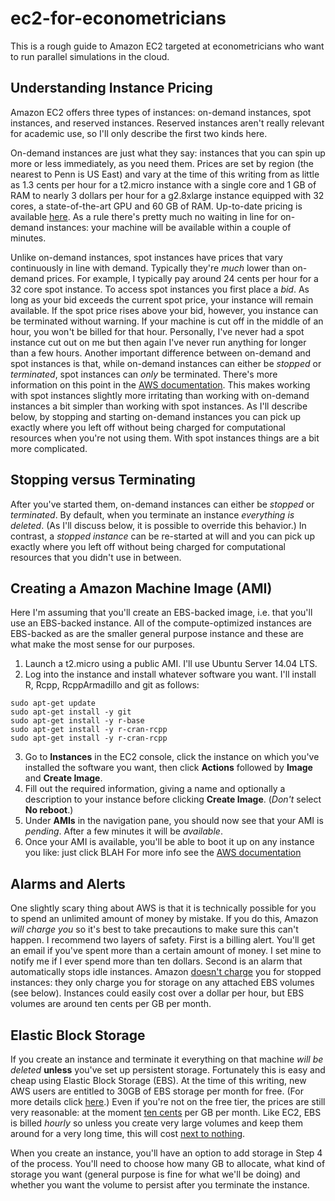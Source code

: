 ec2-for-econometricians
==============================
This is a rough guide to Amazon EC2 targeted at econometricians who want to run parallel simulations in the cloud.

Understanding Instance Pricing
------------------------------
Amazon EC2 offers three types of instances: on-demand instances, spot instances, and reserved instances.
Reserved instances aren't really relevant for academic use, so I'll only describe the first two kinds here.

On-demand instances are just what they say: instances that you can spin up more or less immediately, as you need them.
Prices are set by region (the nearest to Penn is US East) and vary at the time of this writing from as little as 1.3 cents per hour for a t2.micro instance with a single core and 1 GB of RAM to nearly 3 dollars per hour for a g2.8xlarge instance equipped with 32 cores, a state-of-the-art GPU and 60 GB of RAM.
Up-to-date pricing is available [here](https://aws.amazon.com/ec2/pricing/).
As a rule there's pretty much no waiting in line for on-demand instances: your machine will be available within a couple of minutes.

Unlike on-demand instances, spot instances have prices that vary continuously in line with demand.
Typically they're *much* lower than on-demand prices.
For example, I typically pay around 24 cents per hour for a 32 core spot instance.
To access spot instances you first place a *bid*.
As long as your bid exceeds the current spot price, your instance will remain available.
If the spot price rises above your bid, however, you instance can be terminated without warning.
If your machine is cut off in the middle of an hour, you won't be billed for that hour.
Personally, I've never had a spot instance cut out on me but then again I've never run anything for longer than a few hours.
Another important difference between on-demand and spot instances is that, while on-demand instances can either be *stopped* or *terminated*, spot instances can *only* be terminated.
There's more information on this point in the [AWS documentation](http://docs.aws.amazon.com/AWSEC2/latest/APIReference/API_StopInstances.html).
This makes working with spot instances slightly more irritating than working with on-demand instances a bit simpler than working with spot instances.
As I'll describe below, by stopping and starting on-demand instances you can pick up exactly where you left off without being charged for computational resources when you're not using them.
With spot instances things are a bit more complicated.

Stopping versus Terminating
----------------------------
After you've started them, on-demand instances can either be *stopped* or *terminated*.
By default, when you terminate an instance *everything is deleted*.
(As I'll discuss below, it is possible to override this behavior.)
In contrast, a *stopped instance* can be re-started at will and you can pick up exactly where you left off without being charged for computational resources that you didn't use in between.

Creating a Amazon Machine Image (AMI)
--------------------------------------
Here I'm assuming that you'll create an EBS-backed image, i.e. that you'll use an EBS-backed instance.
All of the compute-optimized instances are EBS-backed as are the smaller general purpose instance and these are what make the most sense for our purposes.

1. Launch a t2.micro using a public AMI. I'll use Ubuntu Server 14.04 LTS.
2. Log into the instance and install whatever software you want. I'll install R, Rcpp, RcppArmadillo and git as follows:

```
sudo apt-get update
sudo apt-get install -y git
sudo apt-get install -y r-base
sudo apt-get install -y r-cran-rcpp
sudo apt-get install -y r-cran-rcpp
```
3. Go to **Instances** in the EC2 console, click the instance on which you've installed the software you want, then click **Actions** followed by **Image** and **Create Image**.
4. Fill out the required information, giving a name and optionally a description to your instance before clicking **Create Image**. (*Don't* select **No reboot**.)
5. Under **AMIs** in the navigation pane, you should now see that your AMI is *pending*. After a few minutes it will be *available*.
6. Once your AMI is available, you'll be able to boot it up on any instance you like: just click BLAH
For more info see the [AWS documentation](http://docs.aws.amazon.com/AWSEC2/latest/UserGuide/creating-an-ami-ebs.html)





Alarms and Alerts
------------------
One slightly scary thing about AWS is that it is technically possible for you to spend an unlimited amount of money by mistake.
If you do this, Amazon *will charge you* so it's best to take precautions to make sure this can't happen.
I recommend two layers of safety.
First is a billing alert.
You'll get an email if you've spent more than a certain amount of money.
I set mine to notify me if I ever spend more than ten dollars.
Second is an alarm that automatically stops idle instances.
Amazon [doesn't charge](http://docs.aws.amazon.com/AWSEC2/latest/UserGuide/Stop_Start.html) you for stopped instances: they only charge you for storage on any attached EBS volumes (see below).
Instances could easily cost over a dollar per hour, but EBS volumes are around ten cents per GB per month.

Elastic Block Storage
----------------------
If you create an instance and terminate it everything on that machine *will be deleted* **unless** you've set up persistent storage.
Fortunately this is easy and cheap using Elastic Block Storage (EBS).
At the time of this writing, new AWS users are entitled to 30GB of EBS storage per month for free. (For more details click [here](http://aws.amazon.com/free/).)
Even if you're not on the free tier, the prices are still very reasonable: at the moment [ten cents](https://aws.amaxon.com/ebs/pricing) per GB per month.
Like EC2, EBS is billed *hourly* so unless you create very large volumes and keep them around for a very long time, this will cost [next to nothing](http://serverfault.com/questions/197379/amazon-ebs-charges-calculation).

When you create an instance, you'll have an option to add storage in Step 4 of the process.
You'll need to choose how many GB to allocate, what kind of storage you want (general purpose is fine for what we'll be doing) and whether you want the volume to persist after you terminate the instance. 

